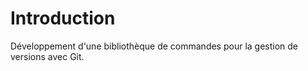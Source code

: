 # Introduction

Développement d'une bibliothèque de commandes pour la gestion de versions avec Git.
